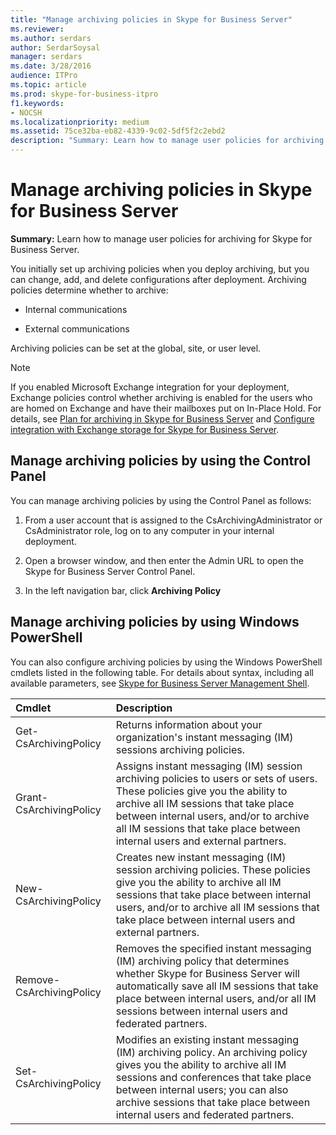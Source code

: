 ```yaml
---
title: "Manage archiving policies in Skype for Business Server"
ms.reviewer: 
ms.author: serdars
author: SerdarSoysal
manager: serdars
ms.date: 3/28/2016
audience: ITPro
ms.topic: article
ms.prod: skype-for-business-itpro
f1.keywords:
- NOCSH
ms.localizationpriority: medium
ms.assetid: 75ce32ba-eb82-4339-9c02-5df5f2c2ebd2
description: "Summary: Learn how to manage user policies for archiving for Skype for Business Server."
---
```


# Manage archiving policies in Skype for Business Server

**Summary:** Learn how to manage user policies for archiving for Skype for Business Server.
  
You initially set up archiving policies when you deploy archiving, but you can change, add, and delete configurations after deployment. Archiving policies determine whether to archive: 
  
- Internal communications
    
- External communications
    
Archiving policies can be set at the global, site, or user level.
  
> [!NOTE]
> If you enabled Microsoft Exchange integration for your deployment, Exchange policies control whether archiving is enabled for the users who are homed on Exchange and have their mailboxes put on In-Place Hold. For details, see [Plan for archiving in Skype for Business Server](../../plan-your-deployment/archiving/archiving.md) and [Configure integration with Exchange storage for Skype for Business Server](../../deploy/deploy-archiving/configure-integration-with-exchange-storage.md). 
  
## Manage archiving policies by using the Control Panel

You can manage archiving policies by using the Control Panel as follows:
  
1. From a user account that is assigned to the CsArchivingAdministrator or CsAdministrator role, log on to any computer in your internal deployment. 
    
2. Open a browser window, and then enter the Admin URL to open the Skype for Business Server Control Panel. 
    
3. In the left navigation bar, click **Archiving Policy**
    
## Manage archiving policies by using Windows PowerShell

You can also configure archiving policies by using the Windows PowerShell cmdlets listed in the following table. For details about syntax, including all available parameters, see [Skype for Business Server Management Shell](../management-shell.md).
  

|**Cmdlet**|**Description**|
|:-----|:-----|
|Get-CsArchivingPolicy  <br/> |Returns information about your organization's instant messaging (IM) sessions archiving policies.  <br/> |
|Grant-CsArchivingPolicy  <br/> |Assigns instant messaging (IM) session archiving policies to users or sets of users. These policies give you the ability to archive all IM sessions that take place between internal users, and/or to archive all IM sessions that take place between internal users and external partners.  <br/> |
|New-CsArchivingPolicy  <br/> |Creates new instant messaging (IM) session archiving policies. These policies give you the ability to archive all IM sessions that take place between internal users, and/or to archive all IM sessions that take place between internal users and external partners.  <br/> |
|Remove-CsArchivingPolicy  <br/> |Removes the specified instant messaging (IM) archiving policy that determines whether Skype for Business Server will automatically save all IM sessions that take place between internal users, and/or all IM sessions between internal users and federated partners.  <br/> |
|Set-CsArchivingPolicy  <br/> |Modifies an existing instant messaging (IM) archiving policy. An archiving policy gives you the ability to archive all IM sessions and conferences that take place between internal users; you can also archive sessions that take place between internal users and federated partners.  <br/> |
   

